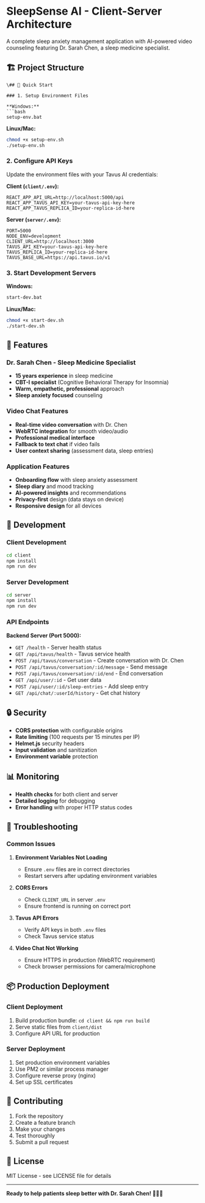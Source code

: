 # SleepSense AI - Client-Server Architecture

A complete sleep anxiety management application with AI-powered video counseling featuring Dr. Sarah Chen, a sleep medicine specialist.

## 🏗️ Project Structure

```
\## 🚀 Quick Start

### 1. Setup Environment Files

**Windows:**
```bash
setup-env.bat
```

**Linux/Mac:**
```bash
chmod +x setup-env.sh
./setup-env.sh
```

### 2. Configure API Keys

Update the environment files with your Tavus AI credentials:

**Client (`client/.env`):**
```env
REACT_APP_API_URL=http://localhost:5000/api
REACT_APP_TAVUS_API_KEY=your-tavus-api-key-here
REACT_APP_TAVUS_REPLICA_ID=your-replica-id-here
```

**Server (`server/.env`):**
```env
PORT=5000
NODE_ENV=development
CLIENT_URL=http://localhost:3000
TAVUS_API_KEY=your-tavus-api-key-here
TAVUS_REPLICA_ID=your-replica-id-here
TAVUS_BASE_URL=https://api.tavus.io/v1
```

### 3. Start Development Servers

**Windows:**
```bash
start-dev.bat
```

**Linux/Mac:**
```bash
chmod +x start-dev.sh
./start-dev.sh
```

## 🎥 Features

### Dr. Sarah Chen - Sleep Medicine Specialist
- **15 years experience** in sleep medicine
- **CBT-I specialist** (Cognitive Behavioral Therapy for Insomnia)
- **Warm, empathetic, professional** approach
- **Sleep anxiety focused** counseling

### Video Chat Features
- **Real-time video conversation** with Dr. Chen
- **WebRTC integration** for smooth video/audio
- **Professional medical interface**
- **Fallback to text chat** if video fails
- **User context sharing** (assessment data, sleep entries)

### Application Features
- **Onboarding flow** with sleep anxiety assessment
- **Sleep diary** and mood tracking
- **AI-powered insights** and recommendations
- **Privacy-first** design (data stays on device)
- **Responsive design** for all devices

## 🔧 Development

### Client Development
```bash
cd client
npm install
npm run dev
```

### Server Development
```bash
cd server
npm install
npm run dev
```

### API Endpoints

**Backend Server (Port 5000):**
- `GET /health` - Server health status
- `GET /api/tavus/health` - Tavus service health
- `POST /api/tavus/conversation` - Create conversation with Dr. Chen
- `POST /api/tavus/conversation/:id/message` - Send message
- `POST /api/tavus/conversation/:id/end` - End conversation
- `GET /api/user/:id` - Get user data
- `POST /api/user/:id/sleep-entries` - Add sleep entry
- `GET /api/chat/:userId/history` - Get chat history

## 🔒 Security

- **CORS protection** with configurable origins
- **Rate limiting** (100 requests per 15 minutes per IP)
- **Helmet.js** security headers
- **Input validation** and sanitization
- **Environment variable** protection

## 📊 Monitoring

- **Health checks** for both client and server
- **Detailed logging** for debugging
- **Error handling** with proper HTTP status codes

## 🚨 Troubleshooting

### Common Issues

1. **Environment Variables Not Loading**
   - Ensure `.env` files are in correct directories
   - Restart servers after updating environment variables

2. **CORS Errors**
   - Check `CLIENT_URL` in server `.env`
   - Ensure frontend is running on correct port

3. **Tavus API Errors**
   - Verify API keys in both `.env` files
   - Check Tavus service status

4. **Video Chat Not Working**
   - Ensure HTTPS in production (WebRTC requirement)
   - Check browser permissions for camera/microphone

## 📦 Production Deployment

### Client Deployment
1. Build production bundle: `cd client && npm run build`
2. Serve static files from `client/dist`
3. Configure API URL for production

### Server Deployment
1. Set production environment variables
2. Use PM2 or similar process manager
3. Configure reverse proxy (nginx)
4. Set up SSL certificates

## 🤝 Contributing

1. Fork the repository
2. Create a feature branch
3. Make your changes
4. Test thoroughly
5. Submit a pull request

## 📄 License

MIT License - see LICENSE file for details

---

**Ready to help patients sleep better with Dr. Sarah Chen! 🌙👩‍⚕️**
